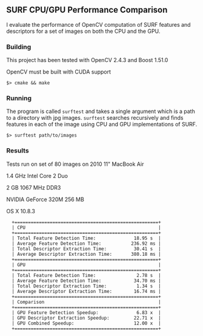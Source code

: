 SURF CPU/GPU Performance Comparison
-----------------------------------

I evaluate the performance of OpenCV computation of SURF features and descriptors
for a set of images on both the CPU and the GPU. 

### Building

This project has been tested with OpenCV 2.4.3 and Boost 1.51.0

OpenCV must be built with CUDA support

    $> cmake && make

### Running

The program is called `surftest` and takes a single argument which is a path to
a directory with jpg images. `surftest` searches recursively and finds features
in each of the image using CPU and GPU implementations of SURF.

    $> surftest path/to/images

### Results
Tests run on set of 80 images on 2010 11" MacBook Air

1.4 GHz Intel Core 2 Duo

2 GB 1067 MHz DDR3

NVIDIA GeForce 320M 256 MB

OS X 10.8.3

      +=====================================================+
      | CPU                                                 |
      +=====================================================+
      | Total Feature Detection Time:              18.95 s  |
      | Average Feature Detection Time:           236.92 ms |
      | Total Descriptor Extraction Time:          30.41 s  |
      | Average Descriptor Extraction Time:       380.18 ms |
      +=====================================================+
      | GPU                                                 |
      +=====================================================+
      | Total Feature Detection Time:               2.78 s  |
      | Average Feature Detection Time:            34.70 ms |
      | Total Descriptor Extraction Time:           1.34 s  |
      | Average Descriptor Extraction Time:        16.74 ms |
      +=====================================================+
      | Comparison                                          |
      +=====================================================+
      | GPU Feature Detection Speedup:              6.83 x  |
      | GPU Descriptor Extraction Speedup:         22.71 x  |
      | GPU Combined Speedup:                      12.00 x  |
      +=====================================================+

